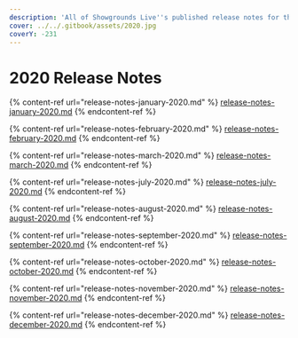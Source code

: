 ```yaml
---
description: 'All of Showgrounds Live''s published release notes for the year 2020:'
cover: ../../.gitbook/assets/2020.jpg
coverY: -231
---
```


# 2020 Release Notes

{% content-ref url="release-notes-january-2020.md" %}
[release-notes-january-2020.md](release-notes-january-2020.md)
{% endcontent-ref %}

{% content-ref url="release-notes-february-2020.md" %}
[release-notes-february-2020.md](release-notes-february-2020.md)
{% endcontent-ref %}

{% content-ref url="release-notes-march-2020.md" %}
[release-notes-march-2020.md](release-notes-march-2020.md)
{% endcontent-ref %}

{% content-ref url="release-notes-july-2020.md" %}
[release-notes-july-2020.md](release-notes-july-2020.md)
{% endcontent-ref %}

{% content-ref url="release-notes-august-2020.md" %}
[release-notes-august-2020.md](release-notes-august-2020.md)
{% endcontent-ref %}

{% content-ref url="release-notes-september-2020.md" %}
[release-notes-september-2020.md](release-notes-september-2020.md)
{% endcontent-ref %}

{% content-ref url="release-notes-october-2020.md" %}
[release-notes-october-2020.md](release-notes-october-2020.md)
{% endcontent-ref %}

{% content-ref url="release-notes-november-2020.md" %}
[release-notes-november-2020.md](release-notes-november-2020.md)
{% endcontent-ref %}

{% content-ref url="release-notes-december-2020.md" %}
[release-notes-december-2020.md](release-notes-december-2020.md)
{% endcontent-ref %}
